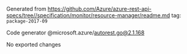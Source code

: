 Generated from https://github.com/Azure/azure-rest-api-specs/tree//specification/monitor/resource-manager/readme.md tag: `package-2017-09`

Code generator @microsoft.azure/autorest.go@2.1.168

No exported changes